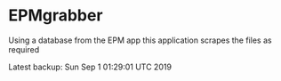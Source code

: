# EPMgrabber
Using a database from the EPM app this application scrapes the files as required


Latest backup: Sun Sep 1 01:29:01 UTC 2019
